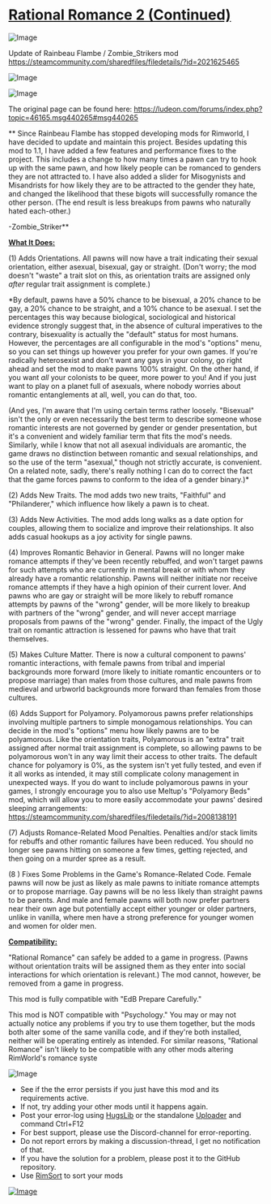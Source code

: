 # [Rational Romance 2 (Continued)](https://steamcommunity.com/sharedfiles/filedetails/?id=2593521827)

![Image](https://i.imgur.com/buuPQel.png)

Update of Rainbeau Flambe / Zombie_Strikers mod
https://steamcommunity.com/sharedfiles/filedetails/?id=2021625465

![Image](https://i.imgur.com/pufA0kM.png)
	
![Image](https://i.imgur.com/Z4GOv8H.png)

The original page can be found here:
https://ludeon.com/forums/index.php?topic=46165.msg440265#msg440265

   ** 
    Since Rainbeau Flambe has stopped developing mods for Rimworld, I have decided to update and maintain this project. Besides updating this mod to 1.1, I have added a few features and performance fixes to the project. This includes a change to how many times a pawn can try to hook up with the same pawn, and how likely people can be romanced to genders they are not attracted to.  I have also added a slider for Misogynists and Misandrists for how likely they are to be attracted to the gender they hate, and changed the likelihood that these bigots will successfully romance the other person. (The end result is less breakups from pawns who naturally hated each-other.)

-Zombie_Striker**

**<ins>What It Does:</ins>**

(1) Adds Orientations. All pawns will now have a trait indicating their sexual orientation, either asexual, bisexual, gay or straight. (Don't worry; the mod doesn't "waste" a trait slot on this, as orientation traits are assigned only *after* regular trait assignment is complete.)

*By default, pawns have a 50% chance to be bisexual, a 20% chance to be gay, a 20% chance to be straight, and a 10% chance to be asexual. I set the percentages this way because biological, sociological and historical evidence strongly suggest that, in the absence of cultural imperatives to the contrary, bisexuality is actually the "default" status for most humans. However, the percentages are all configurable in the mod's "options" menu, so you can set things up however you prefer for your own games. If you're radically heterosexist and don't want any gays in your colony, go right ahead and set the mod to make pawns 100% straight. On the other hand, if you want *all* your colonists to be queer, more power to you! And if you just want to play on a planet full of asexuals, where nobody worries about romantic entanglements at all, well, you can do that, too.

(And yes, I'm aware that I'm using certain terms rather loosely. "Bisexual" isn't the only or even necessarily the best term to describe someone whose romantic interests are not governed by gender or gender presentation, but it's a convenient and widely familiar term that fits the mod's needs. Similarly, while I know that not all asexual individuals are aromantic, the game draws no distinction between romantic and sexual relationships, and so the use of the term "asexual," though not strictly accurate, is convenient. On a related note, sadly, there's really nothing I can do to correct the fact that the game forces pawns to conform to the idea of a gender binary.)*

(2) Adds New Traits. The mod adds two new traits, "Faithful" and "Philanderer," which influence how likely a pawn is to cheat.

(3) Adds New Activities. The mod adds long walks as a date option for couples, allowing them to socialize and improve their relationships. It also adds casual hookups as a joy activity for single pawns.

(4) Improves Romantic Behavior in General. Pawns will no longer make romance attempts if they've been recently rebuffed, and won't target pawns for such attempts who are currently in mental break or with whom they already have a romantic relationship. Pawns will neither initiate nor receive romance attempts if they have a high opinion of their current lover. And pawns who are gay or straight will be more likely to rebuff romance attempts by pawns of the "wrong" gender, will be more likely to breakup with partners of the "wrong" gender, and will never accept marriage proposals from pawns of the "wrong" gender. Finally, the impact of the Ugly trait on romantic attraction is lessened for pawns who have that trait themselves. 

(5) Makes Culture Matter. There is now a cultural component to pawns' romantic interactions, with female pawns from tribal and imperial backgrounds more forward (more likely to initiate romantic encounters or to propose marriage) than males from those cultures, and male pawns from medieval and urbworld backgrounds more forward than females from those cultures.

(6) Adds Support for Polyamory. Polyamorous pawns prefer relationships involving multiple partners to simple monogamous relationships. You can decide in the mod's "options" menu how likely pawns are to be polyamorous. Like the orientation traits, Polyamorous is an "extra" trait assigned after normal trait assignment is complete, so allowing pawns to be polyamorous won't in any way limit their access to other traits. The default chance for polyamory is 0%, as the system isn't yet fully tested, and even if it all works as intended, it may still complicate colony management in unexpected ways. If you do want to include polyamorous pawns in your games, I strongly encourage you to also use Meltup's "Polyamory Beds" mod, which will allow you to more easily accommodate your pawns' desired sleeping arrangements:
https://steamcommunity.com/sharedfiles/filedetails/?id=2008138191

(7) Adjusts Romance-Related Mood Penalties. Penalties and/or stack limits for rebuffs and other romantic failures have been reduced. You should no longer see pawns hitting on someone a few times, getting rejected, and then going on a murder spree as a result.

(8 ) Fixes Some Problems in the Game's Romance-Related Code. Female pawns will now be just as likely as male pawns to initiate romance attempts or to propose marriage. Gay pawns will be no less likely than straight pawns to be parents. And male and female pawns will both now prefer partners near their own age but potentially accept either younger or older partners, unlike in vanilla, where men have a strong preference for younger women and women for older men.

**<ins>Compatibility:</ins>**

"Rational Romance" can safely be added to a game in progress. (Pawns without orientation traits will be assigned them as they enter into social interactions for which orientation is relevant.) The mod cannot, however, be removed from a game in progress.

This mod is fully compatible with "EdB Prepare Carefully."

This mod is NOT compatible with "Psychology." You may or may not actually notice any problems if you try to use them together, but the mods both alter some of the same vanilla code, and if they're both installed, neither will be operating entirely as intended. For similar reasons, "Rational Romance" isn't likely to be compatible with any other mods altering RimWorld's romance syste

![Image](https://i.imgur.com/PwoNOj4.png)



-  See if the the error persists if you just have this mod and its requirements active.
-  If not, try adding your other mods until it happens again.
-  Post your error-log using [HugsLib](https://steamcommunity.com/workshop/filedetails/?id=818773962) or the standalone [Uploader](https://steamcommunity.com/sharedfiles/filedetails/?id=2873415404) and command Ctrl+F12
-  For best support, please use the Discord-channel for error-reporting.
-  Do not report errors by making a discussion-thread, I get no notification of that.
-  If you have the solution for a problem, please post it to the GitHub repository.
-  Use [RimSort](https://github.com/RimSort/RimSort/releases/latest) to sort your mods



[![Image](https://img.shields.io/github/v/release/emipa606/RationalRomance2?label=latest%20version&style=plastic&color=9f1111&labelColor=black)](https://steamcommunity.com/sharedfiles/filedetails/changelog/2593521827)
